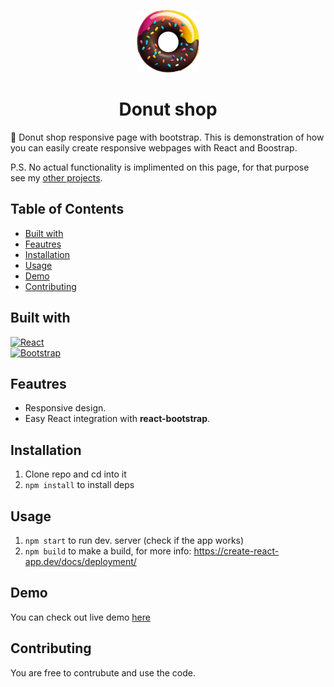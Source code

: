 <p align="center">
<img width=100 height=100 src="./src/assets/img/logo.png" alt="logo" >
</p>
<h1 align="center">Donut shop</h1>

🍩 Donut shop responsive page with bootstrap. This is demonstration of how you can easily create responsive webpages with React and Boostrap.

P.S. No actual functionality is implimented on this page, for that purpose see my [other projects](https://github.com/c-asm).


## Table of Contents

- [Built with](#built-with)
- [Feautres](#feautres)
- [Installation](#installation)
- [Usage](#usage)
- [Demo](#demo)
- [Contributing](#contributing)

## Built with

  [![React](https://img.shields.io/badge/React-React-blue?logo=react)](https://reactjs.org)<br/>
  [![Bootstrap](https://img.shields.io/badge/Bootstrap-Bootstrap-blue?logo=bootstrap)](https://getbootstrap.com)

## Feautres

* Responsive design.
* Easy React integration with <b>react-bootstrap</b>.

## Installation

1. Clone repo and cd into it
2. `npm install` to install deps

## Usage

1. `npm start` to run dev. server (check if the app works)
2. `npm build` to make a build, for more info: https://create-react-app.dev/docs/deployment/

## Demo

You can check out live demo [here](donut-demo.c-asm.dev)

## Contributing

You are free to contrubute and use the code.
